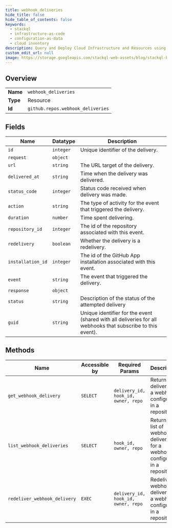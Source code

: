 ```yaml
---
title: webhook_deliveries
hide_title: false
hide_table_of_contents: false
keywords:
  - stackql
  - infrastructure-as-code
  - configuration-as-data
  - cloud inventory
description: Query and Deploy Cloud Infrastructure and Resources using SQL
custom_edit_url: null
image: https://storage.googleapis.com/stackql-web-assets/blog/stackql-blog-post-featured-image.png
---
```

  
    

## Overview
<table><tbody>
<tr><td><b>Name</b></td><td><code>webhook_deliveries</code></td></tr>
<tr><td><b>Type</b></td><td>Resource</td></tr>
<tr><td><b>Id</b></td><td><code>github.repos.webhook_deliveries</code></td></tr>
</tbody></table>

## Fields
| Name | Datatype | Description |
| ---- | -------- | ----------- |
| `id` | `integer` | Unique identifier of the delivery. |
| `request` | `object` |  |
| `url` | `string` | The URL target of the delivery. |
| `delivered_at` | `string` | Time when the delivery was delivered. |
| `status_code` | `integer` | Status code received when delivery was made. |
| `action` | `string` | The type of activity for the event that triggered the delivery. |
| `duration` | `number` | Time spent delivering. |
| `repository_id` | `integer` | The id of the repository associated with this event. |
| `redelivery` | `boolean` | Whether the delivery is a redelivery. |
| `installation_id` | `integer` | The id of the GitHub App installation associated with this event. |
| `event` | `string` | The event that triggered the delivery. |
| `response` | `object` |  |
| `status` | `string` | Description of the status of the attempted delivery |
| `guid` | `string` | Unique identifier for the event (shared with all deliveries for all webhooks that subscribe to this event). |
## Methods
| Name | Accessible by | Required Params | Description |
| ---- | ------------- | --------------- | ----------- |
| `get_webhook_delivery` | `SELECT` | `delivery_id, hook_id, owner, repo` | Returns a delivery for a webhook configured in a repository. |
| `list_webhook_deliveries` | `SELECT` | `hook_id, owner, repo` | Returns a list of webhook deliveries for a webhook configured in a repository. |
| `redeliver_webhook_delivery` | `EXEC` | `delivery_id, hook_id, owner, repo` | Redeliver a webhook delivery for a webhook configured in a repository. |
